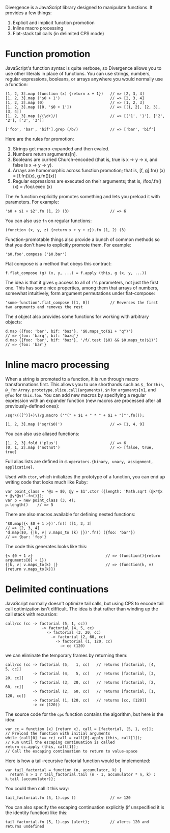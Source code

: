 Divergence is a JavaScript library designed to manipulate functions. It provides a few things:

1. Explicit and implicit function promotion
2. Inline macro processing
3. Flat-stack tail calls (in delimited CPS mode)

# Function promotion

JavaScript's function syntax is quite verbose, so Divergence allows you to use other literals in place of functions. You can use strings, numbers, regular expressions, booleans, or arrays anywhere you would normally use a function:

    [1, 2, 3].map (function (x) {return x + 1})   // => [2, 3, 4]
    [1, 2, 3].map ('$0 + 1')                      // => [2, 3, 4]
    [1, 2, 3].map (0)                             // => [1, 2, 3]
    [1, 2, 3].map ([0, '$0 + 1'])                 // => [[1, 2], [2, 3], [3, 4]]
    [1, 2, 3].map (/(\d+)/)                       // => [['1', '1'], ['2', '2'], ['3', '3']]

    ['foo', 'bar', 'bif'].grep (/b/)              // => ['bar', 'bif']

Here are the rules for promotion:

1. Strings get macro-expanded and then evaled.
2. Numbers return arguments[n].
3. Booleans are curried Church-encoded (that is, true is x -> y -> x, and false is x -> y -> y).
4. Arrays are homomorphic across function promotion; that is, [f, g].fn() (x) = [f.fn()(x), g.fn()(x)]
5. Regular expressions are executed on their arguments; that is, /foo/.fn() (x) = /foo/.exec (x)

The `fn` function explicitly promotes something and lets you preload it with parameters. For example:

    '$0 + $1 + $2'.fn (1, 2) (3)                  // => 6

You can also use `fn` on regular functions:

    (function (x, y, z) {return x + y + z}).fn (1, 2) (3)

Function-promotable things also provide a bunch of common methods so that you don't have to explicitly promote them. For example:

    '$0.foo'.compose ('$0.bar')

Flat compose is a method that obeys this contract:

    f.flat_compose (g) (x, y, ...) = f.apply (this, g (x, y, ...))

The idea is that it gives `g` access to all of `f`'s parameters, not just the first one. This has some nice properties, among them that arrays of numbers, somewhat intuitively, form argument permutations under flat-compose:

    'some-function'.flat_compose ([1, 0])         // Reverses the first two arguments and removes the rest

The `d` object also provides some functions for working with arbitrary objects:

    d.map ({foo: 'bar', bif: 'baz'}, '$0.maps_to($1 + "q")')              // => {foo: 'barq', bif: 'bazq'}
    d.map ({foo: 'bar', bif: 'baz'}, '/f/.test ($0) && $0.maps_to($1)')   // => {foo: 'bar'}

# Inline macro processing

When a string is promoted to a function, it is run through macro transformations first. This allows you to use shorthands such as `$_` for `this`, `@_` for `Array.prototype.slice.call(arguments)`, `$n` for `arguments[n]`, and `@foo` for `this.foo`. You can add new macros by specifying a regular expression with an expander function (new macros are processed after all previously-defined ones):

    /sqr\(([^)]+)\)/g.macro ('"(" + $1 + " * " + $1 + ")"'.fn());

    [1, 2, 3].map ('sqr($0)')                     // => [1, 4, 9]

You can also use aliased functions:

    [1, 2, 3].fold ('plus')                       // => 6
    [0, 1, 2].map ('notnot')                      // => [false, true, true]

Full alias lists are defined in `d.operators.{binary, unary, assignment, applicative}`.

Used with `ctor`, which initializes the prototype of a function, you can end up writing code that looks much like Ruby:

    var point_class = '@x = $0, @y = $1'.ctor ({length: 'Math.sqrt (@x*@x + @y*@y)'.fn()});
    var p = new point_class (3, 4);
    p.length()    // => 5

There are also macros available for defining nested functions:

    '$0.map({< $0 + 1 >})'.fn() ([1, 2, 3]                                // => [2, 3, 4]
    'd.map($0, {|k, v| v.maps_to (k) |})'.fn() ({foo: 'bar'})             // => {bar: 'foo'}

The code this generates looks like this:

    {< $0 + 1 >}                                // => (function(){return arguments[0] + 1})
    {|k, v| v.maps_to(k) |}                     // => (function(k, v){return v.maps_to(k)})

# Delimited continuations

JavaScript normally doesn't optimize tail calls, but using CPS to encode tail call optimization isn't difficult. The idea is that rather than winding up the call stack with recursion:

    call/cc (cc -> factorial (5, 1, cc))
                    -> factorial (4, 5, cc)
                      -> factorial (3, 20, cc)
                        -> factorial (2, 60, cc)
                          -> factorial (1, 120, cc)
                            -> cc (120)

we can eliminate the temporary frames by returning them:

    call/cc (cc -> factorial (5,   1, cc)   // returns [factorial, [4,   5, cc]]
                -> factorial (4,   5, cc)   // returns [factorial, [3,  20, cc]]
                -> factorial (3,  20, cc)   // returns [factorial, [2,  60, cc]]
                -> factorial (2,  60, cc)   // returns [factorial, [1, 120, cc]]
                -> factorial (1, 120, cc)   // returns [cc, [120]]
                -> cc (120))

The source code for the `cps` function contains the algorithm, but here is the idea:

    var cc = function (x) {return x}, call = [factorial, [5, 1, cc]];     // Preload the function with initial arguments
    while (call[0] !== cc) call = call[0].apply (this, call[1]);          // Run until the escaping continuation is called
    return cc.apply (this, call[1]);                                      // Call the escaping continuation to return to value-space

Here is how a tail-recursive factorial function would be implemented:

    var tail_factorial = function (n, accumulator, k) {
      return n > 1 ? tail_factorial.tail (n - 1, accumulator * n, k) : k.tail (accumulator)};

You could then call it this way:

    tail_factorial.fn (5, 1).cps ()               // => 120

You can also specify the escaping continuation explicitly (if unspecified it is the identity function) like this:

    tail_factorial.fn (5, 1).cps (alert);         // alerts 120 and returns undefined

